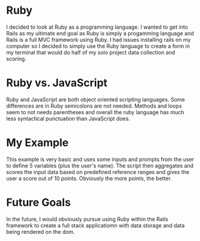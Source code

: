 # Ruby
I decided to look at Ruby as a programming language. I wanted to get into Rails as my ultimate end goal as Ruby is simply a progamming language and Rails is a full MVC framework using Ruby. I had issues installing rails on my computer so I decided to simply use the Ruby language to create a form in my terminal that would do half of my solo project data collection and scoring.

# Ruby vs. JavaScript
Ruby and JavaScript are both object oriented scripting languages. Some differences are in Ruby semicolons are not needed. Methods and loops seem to not needs parentheses and overall the ruby language has much less syntactical punctuation than JavaScript does.

# My Example
This example is very basic and uses some inputs and prompts from the user to define 5 variables (plus the user's name). The script then aggregates and scores the input data based on predefined reference ranges and gives the user a score out of 10 points. Obviously the more points, the better.

# Future Goals
In the future, I would obviously pursue using Ruby within the Rails framework to create a full stack applicatiomn with data storage and data being rendered on the dom.
